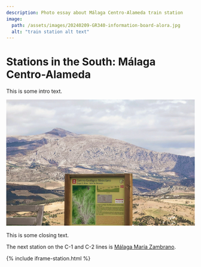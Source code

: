 ```yaml
---
description: Photo essay about Málaga Centro-Alameda train station
image:
  path: /assets/images/20240209-GR340-information-board-alora.jpg
  alt: "train station alt text"
---
```

# Stations in the South: Málaga Centro-Alameda

This is some intro text. 

![test image](../assets/images/20240209-GR340-information-board-alora.jpg)

This is some closing text.

The next station on the C-1 and C-2 lines is [Málaga María Zambrano](málaga-maría-zambrano.md).

{% include iframe-station.html %} 

